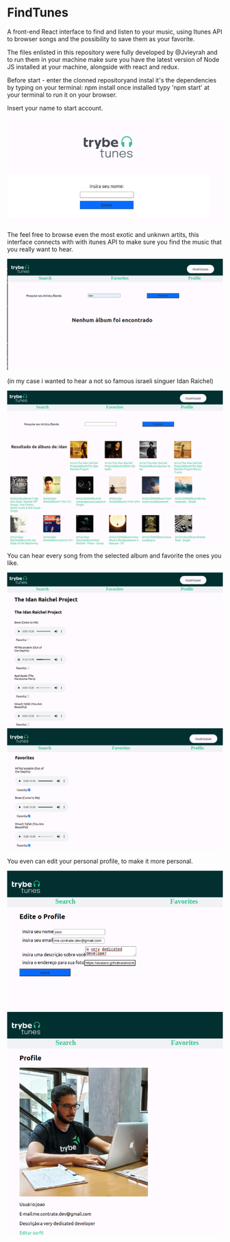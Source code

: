 # FindTunes 

A front-end React interface to find and listen to your music, using Itunes API to browser songs and the possibility to save them as your favorite.

The files enlisted in this repository were fully developed by @Jvieyrah and to run them in your machine make sure you have the latest version of Node JS installed at your machine, alongside with react and redux.

Before start - enter the clonned repositoryand instal it's the dependencies by typing on your terminal: npm install
once installed typy 'npm start' at your terminal to run it on your browser.

Insert your name to start  account.

<img src='login.png' alt="login">

The feel free to browse even the most exotic and unknwn artits, this interface connects with with itunes API to make sure you find the music that you really want to hear. 

<img src='search.png' alt="search">

(in my case i wanted to hear a not so famous israeli singuer Idan Raichel)

<img src='searchF.png' alt="result">

You can hear every song from the selected album and favorite the ones you like.

<img src='album.png' alt="selected album">

<img src='favorites.png' alt="favorites page">

You even can edit your personal profile, to make it more personal.

<img src='editProfile.png' alt="edit profile page">

<img src='profile.png' alt="profile page">
